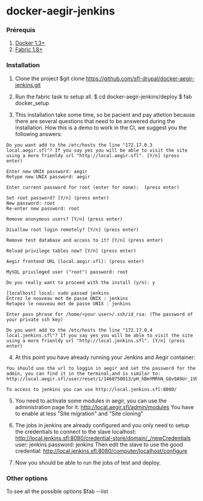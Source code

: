 # docker-aegir-jenkins

### Prérequis

1. [Docker 1.3+](https://docs.docker.com/installation/ubuntulinux/#upgrade-docker)
2. [Fabric 1.8+](http://www.fabfile.org/)

### Installation

  1. Clone the project
  $git clone https://github.com/sfl-drupal/docker-aegir-jenkins.git

  2. Run the fabric task to setup all.
  $ cd docker-aegir-jenkins/deploy
  $ fab docker_setup           
  
  3. This installation take some time, so be pacient and pay attetion because there are several questions that need to be answered during the installation. How this is a demo to work in the CI, we suggest you the following answers:

    Do you want add to the /etc/hosts the line "172.17.0.3    local.aegir.sfl"? If you say yes you will be able to visit the site using a more frienldy url "http://local.aegir.sfl". [Y/n] (press enter)

    Enter new UNIX password: aegir
    Retype new UNIX password: aegir

    Enter current password for root (enter for none):  (press enter)

    Set root password? [Y/n] (press enter)
    New password: root
    Re-enter new password: root

    Remove anonymous users? [Y/n] (press enter)

    Disallow root login remotely? [Y/n] (press enter)

    Remove test database and access to it? [Y/n] (press enter)

    Reload privilege tables now? [Y/n] (press enter)

    Aegir frontend URL [local.aegir.sfl]: (press enter)

    MySQL privileged user ("root") password: root

    Do you really want to proceed with the install (y/n): y 

    [localhost] local: sudo passwd jenkins
    Entrez le nouveau mot de passe UNIX : jenkins
    Retapez le nouveau mot de passe UNIX : jenkins

    Enter pass phrase for /home/<your user>/.ssh/id_rsa: (The password of your private ssh key)

    Do you want add to the /etc/hosts the line "172.17.0.4    local.jenkins.sfl"? If you say yes you will be able to visit the site using a more frienldy url "http://local.jenkins.sfl". [Y/n] (press enter)

  4. At this point you have already running your Jenkins and Aegir container:

    You should use the url to loggin in aegir and set the password for the admin, you can find it in the terminal,and is similar to:
    http://local.aegir.sfl/user/reset/1/1460750013/pH_hBmYMRhN_G8v9A9Ur_1VDnTLvJ4V2YCsqB5tOkik/login

    To access to jenkins you can use http://local.jenkins.sfl:8080/

  5. You need to activate some modules in aegir, you can use the administration page for it:
    http://local.aegir.sfl/admin/modules
    You have to enable at less "Site migration" and "Site cloning"
    
  6. The jobs in jenkins are already configured and you only need to setup the credentials to connect to the slave localhost: http://local.jenkins.sfl:8080/credential-store/domain/_/newCredentials
    user: jenkins
    password: jenkins
    Then edit the slave to use the good credential: http://local.jenkins.sfl:8080/computer/localhost/configure

  7. Now you should be able to run the jobs of test and deploy.

### Other options

  To see all the possible options
  $fab --list



